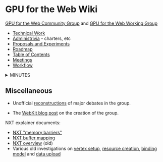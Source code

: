 # GPU for the Web Wiki

[GPU for the Web Community Group](https://www.w3.org/community/gpu/) and [GPU for the Web Working Group](https://www.w3.org/2020/gpu/)

- [Technical Work](https://github.com/gpuweb/gpuweb)
- [Administrivia](https://github.com/gpuweb/admin) - charters, etc
- [Proposals and Experiments](https://github.com/gpuweb/gpuweb/wiki/Proposals---Experiments)
- [Roadmap](https://github.com/gpuweb/gpuweb/wiki/Roadmap)
- [Table of Contents](https://github.com/gpuweb/gpuweb/wiki/Table-of-Contents)
- [Meetings](https://github.com/gpuweb/gpuweb/wiki/Meetings)
- [Workflow](https://github.com/gpuweb/gpuweb/wiki/Workflow)

<details><summary>MINUTES</summary>
<p>

## Minutes

Also see Google Drive directories with raw minutes for:

- [GPU Web meetings](https://drive.google.com/drive/folders/0B6yb23j9HAmDSDNTcWM0a0lxRU0?resourcekey=0-XPJFvypVCQaKRvC0kgMhDg)
- [WGSL meetings](https://drive.google.com/drive/folders/1VWJ8tQx6lSLu3hNlNpJrZguk6vLVnoVq)

### 2024

- [[GPU Web 2024-07-17|GPU-Web-2024-07-17]]
- [[GPU Web 2024-07-10|GPU-Web-2024-07-10]]
- [[GPU Web 2024-06-26|GPU-Web-2024-06-26]]
- [[GPU Web 2024-05-29|GPU-Web-2024-05-29]]
- [[GPU Web 2024-05-22|GPU-Web-2024-05-22]]
- [[GPU Web 2024-05-15|GPU-Web-2024-05-15]]
- [[GPU Web 2024-05-08|GPU-Web-2024-05-08]]
- [[GPU Web 2024-04-10|GPU-Web-2024-04-10]]
- [[GPU Web 2024-03-27|GPU-Web-2024-03-27]]
- [[GPU Web 2024-03-13|GPU-Web-2024-03-13]]
- [[GPU Web 2024-03-06|GPU-Web-2024-03-06]]
- [[GPU Web 2024-02-14|GPU-Web-2024-02-14]]
- [[GPU Web 2024-01-24|GPU-Web-2024-01-24]]
- [[GPU Web 2024-01-10|GPU-Web-2024-01-10]]

### 2023

- [[GPU Web 2023-11-29|GPU-Web-2023-11-29]]
- [[GPU Web 2023-11-08|GPU-Web-2023-11-08]]
- [[GPU Web 2023-11-01|GPU-Web-2023-11-01]]
- [[GPU Web 2023-10-18|GPU-Web-2023-10-18]]
- [[GPU Web 2023-10-11|GPU-Web-2023-10-11]]
- [[GPU Web 2023-10-04|GPU-Web-2023-10-04]]
- [[GPU Web 2023-09-27|GPU-Web-2023-09-27]]
- [[GPU Web 2023-09-06|GPU-Web-2023-09-07]]
- [[GPU Web 2023-08-30|GPU-Web-2023-08-30]]
- [[GPU Web 2023-08-16|GPU-Web-2023-08-16]]
- [[GPU Web 2023-08-09|GPU-Web-2023-08-09]]
- [[GPU Web 2023-07-26|GPU-Web-2023-07-26]]
- [[GPU Web 2023-07-12|GPU-Web-2023-07-12]]
- [[GPU Web 2023-06-28|GPU-Web-2023-06-28]]
- [[GPU Web 2023-06-07|GPU-Web-2023-06-07-08-(Pacific-time)-Meeting-Minutes]]
- [[GPU Web 2023-05-24|Minutes 2023-05-24]]
- [[GPU Web 2023-04-26|Minutes 2023-04-26]]
- [[GPU Web 2023-04-19|Minutes 2023-04-19]]
- [[GPU Web 2023-04-12|Minutes 2023-04-12]]
- [[GPU Web 2023-04-05|Minutes 2023-04-05]]
- [[GPU Web 2023-03-15|Minutes 2023-03-15]]
- [[GPU Web 2023-03-08|Minutes 2023-03-08]]
- [[GPU Web 2023-02-16 F2F|Minutes 2023-02-16/17 F2F]]
- [[GPU Web 2023-02-08|Minutes 2023-02-08]]
- [[GPU Web 2023-02-01|Minutes 2023-02-01]]
- [[GPU Web 2023-01-25|Minutes 2023-01-25]]
- [[GPU Web 2023-01-18|Minutes 2023-01-18]]
- [[GPU Web 2023-01-11|Minutes 2023-01-11]]
- [[GPU Web 2023-01-04|Minutes 2023-01-04]]

### 2022

- [[GPU Web 2022-12-14|Minutes 2022-12-14]]
- [[GPU Web 2022-12-07|Minutes 2022-12-07]]
- [[GPU Web 2022-11-30|Minutes 2022-11-30]]
- [[GPU Web 2022-11-16|Minutes 2022-11-16]]
- [[GPU Web 2022-11-09|Minutes 2022-11-09]]
- [[GPU Web 2022-11-02|Minutes 2022-11-02]]
- [[GPU Web 2022-10-26|Minutes 2022-10-26]]
- [[GPU Web 2022-10-19|Minutes 2022-10-19]]
- [[GPU Web 2022-10-12|Minutes 2022-10-12]]
- [[GPU Web 2022-10-05|Minutes 2022-10-05]]
- [[GPU Web 2022-09-28|Minutes 2022-09-28]]
- [[GPU Web 2022-09-21|Minutes 2022-09-21]]
- [[GPU Web 2022-09-14|Minutes 2022-09-14]]
- [[GPU Web 2022-09-07|Minutes 2022-09-07]]
- [[GPU Web 2022-08-31|Minutes 2022-08-31]]
- [[GPU Web 2022-08-24|Minutes 2022-08-24]]
- [[GPU Web 2022-08-17|Minutes 2022-08-17]]
- [[GPU Web 2022-08-10|Minutes 2022-08-10]]
- [[GPU Web 2022-08-02|Minutes 2022-08-02]]
- [[GPU Web 2022-07-20|Minutes 2022-07-20]]
- [[GPU Web 2022-07-13|Minutes 2022-07-13]]
- [[GPU Web 2022-07-06|Minutes 2022-07-06]]
- [[GPU Web 2022-06-29|Minutes 2022-06-29]]
- [[GPU Web 2022-06-22|Minutes 2022-06-22]]
- [[GPU Web 2022-06-15|Minutes 2022-06-15]]
- [[GPU Web 2022-06-08|Minutes 2022-06-08]]
- [[GPU Web 2022-06-01|Minutes 2022-06-01]]
- [[GPU Web 2022-05-25|Minutes 2022-05-25]]
- [[GPU Web 2022-05-18|Minutes 2022-05-18]]
- [[GPU Web 2022-05-11|Minutes 2022-05-11]]
- [[GPU Web 2022-05-04|Minutes 2022-05-04]]
- [[GPU Web 2022-04-27|Minutes 2022-04-27]]
- [[GPU Web 2022-04-20|Minutes 2022-04-20]]
- [[GPU Web 2022-04-13|Minutes 2022-04-13]]
- [[GPU Web 2022-04-06|Minutes 2022-04-06]]
- [[GPU Web 2022-03-30|Minutes 2022-03-30]]
- [[GPU Web 2022-03-23|Minutes 2022-03-23]]
- [[GPU Web 2022-03-16|Minutes 2022-03-16]]
- [[GPU Web 2022-03-09|Minutes 2022-03-09]]
- [[GPU Web 2022-03-02|Minutes 2022-03-02]]
- [[GPU Web 2022-02-23|Minutes 2022-02-23]]
- [[GPU Web 2022-02-16|Minutes 2022-02-16]]
- [[GPU Web 2022-02-02|Minutes 2022-02-02]]
- [[GPU Web 2022-01-26|Minutes 2022-01-26]]
- [[GPU Web 2022-01-19|Minutes 2022-01-19]]
- [[GPU Web 2022-01-12|Minutes 2022-01-12]]

### 2021

- [[GPU Web 2021-12-15|Minutes 2021-12-15]]
- [[GPU Web 2021-12-08|Minutes 2021-12-08]]
- [[GPU Web 2021-12-01|Minutes 2021-12-01]]
- [[GPU Web 2021-11-17|Minutes 2021-11-17]]
- [[GPU Web 2021-11-10|Minutes 2021-11-10]]
- [[GPU Web 2021-11-03|Minutes 2021-11-03]]
- [[GPU Web 2021-10-25|Minutes 2021-10-25]]
- [[GPU Web 2021-10-18|Minutes 2021-10-18]]
- [[GPU Web 2021-10-11|Minutes 2021-10-11]]
- [[GPU Web 2021-10-04|Minutes 2021-10-04]]
- [[GPU Web 2021-09-27|Minutes 2021-09-27]]
- [[GPU Web 2021-09-20|Minutes 2021-09-20]]
- [[GPU Web 2021-09-13|Minutes 2021-09-13]]
- [[GPU Web 2021-08-30|Minutes 2021-08-30]]
- [[GPU Web 2021-08-23|Minutes 2021-08-23]]
- [[GPU Web 2021-08-16|Minutes 2021-08-16]]
- [[GPU Web 2021-08-09|Minutes 2021-08-09]]
- [[GPU Web 2021-08-02|Minutes 2021-08-02]]
- [[GPU Web 2021-07-26|Minutes 2021-07-26]]
- [[GPU Web 2021-07-19|Minutes 2021-07-19]]
- [[GPU Web 2021-07-12|Minutes 2021-07-12]]
- [[GPU Web 2021-06-21|Minutes 2021-06-21]]
- [[GPU Web 2021-06-14|Minutes 2021-06-14]]
- [[GPU Web 2021-06-07|Minutes 2021-06-07]]
- [[GPU Web 2021-05-17|Minutes 2021-05-17]]
- [[GPU Web 2021-05-10|Minutes 2021-05-10]]
- [[GPU Web 2021-05-03|Minutes 2021-05-03]]
- [[GPU Web 2021-04-26|Minutes 2021-04-26]]
- [[GPU Web 2021-04-19|Minutes 2021-04-19]]
- [[GPU Web 2021-04-12|Minutes 2021-04-12]]
- [[GPU Web 2021-03-22|Minutes 2021-03-22]]
- [[GPU Web 2021-03-15|Minutes 2021-03-15]]
- [[GPU Web 2021-03-08|Minutes 2021-03-08]]
- [[GPU Web 2021-02-24 VF2F Day 3]]
- [[GPU Web 2021-02-23 VF2F Day 2]]
- [[GPU Web 2021-02-22 VF2F Day 1]]
- [[GPU Web 2021-02-08|Minutes 2021-02-08]]
- [[GPU Web 2021-02-01|Minutes 2021-02-01]]
- [[GPU Web 2021-01-25|Minutes 2021-01-25]]
- [[GPU Web 2021-01-11|Minutes 2021-01-11]]

### 2020

- [[GPU Web 2020-12-21|Minutes 2020-12-21]]
- [[GPU Web 2020-12-14|Minutes 2020-12-14]]
- [[GPU Web 2020-12-07|Minutes 2020-12-07]]
- [[WGSL 2020-12-01]]
- [[WGSL 2020-11-30]]
- [[GPU Web 2020-11-23|Minutes 2020-11-23]]
- [[WGSL 2020-11-17]]
- [[GPU Web 2020-11-16]]
- [[WGSL 2020-11-10]]
- [[GPU Web 2020-11-09]]
- [[WGSL 2020-11-03]]
- [[GPU Web 2020-11-02]]
- [[GPU Web 2020-10-21 VF2F Day 3]]
- [[GPU Web 2020-10-21 VF2F Day 2]]
- [[GPU Web 2020-10-19 VF2F Day 1]]
- [[WGSL 2020-10-13]]
- [[WGSL 2020-10-06]]
- [[GPU Web 2020-10-05]]
- [[WGSL 2020-09-29]]
- [[GPU Web 2020-09-28]]
- [[WGSL 2020-09-22]]
- [[GPU Web 2020-09-21]]
- [[WGSL 2020-09-15]]
- [[GPU Web 2020-09-14]]
- [[WGSL 2020-09-08]]
- [[WGSL 2020-09-01]]
- [[WGSL 2020-08-25]]
- [[GPU Web 2020-08-24]]
- [[WGSL 2020-08-18]]
- [[GPU Web 2020-08-17]]
- [[WGSL 2020-08-11]]
- [[WGSL 2020-08-04]]
- [[GPU Web 2020-08-03]]
- [[WGSL 2020-07-28]]
- [[GPU Web 2020-07-27]]
- [[WGSL 2020-07-21]]
- [[GPU Web 2020-07-20]]
- [[WGSL 2020-07-14]]
- [[GPU Web 2020-07-13]]
- [[WGSL 2020-07-07]]
- [[GPU Web 2020-07-06]]
- [[GPU Web 2020-06-24 VF2F Day 3]]
- [[GPU Web 2020-06-23 VF2F Day 2]]
- [[WGSL 2020-06-23 Virtual F2F]]
- [[GPU Web 2020-06-22 VF2F Day 1]]
- [[WGSL 2020-06-16]]
- [[GPU Web 2020-06-15]]
- [[WGSL 2020-06-09]]
- [[GPU Web 2020-06-08]]
- [[WGSL 2020-06-02]]
- [[GPU Web 2020-06-01]]
- [[WGSL 2020-05-26]]
- [[WGSL 2020-05-19]]
- [[GPU Web 2020-05-18]]
- [[WGSL 2020-05-12]]
- [[GPU Web 2020-05-11]]
- [[WGSL 2020-05-05]]
- [[GPU Web 2020-05-04]]
- [[WGSL 2020-04-28]]
- [[GPU Web 2020-04-27]]
- [[WGSL 2020-04-21]]
- [[GPU Web 2020-04-20]]
- [[WGSL 2020-04-14]]
- [[GPU Web 2020-04-13]]
- [[WGSL 2020-04-07]]
- [[GPU Web 2020-04-06]]
- [[WGSL 2020-03-31]]
- [[GPU Web 2020-03-30]]
- [[WGSL 2020-03-24]]
- [[GPU Web 2020-03-23]]
- [[WGSL 2020-03-17]]
- [[GPU Web 2020-03-16]]
- [[WGSL 2020-03-10]]
- [[GPU Web 2020-03-09]]
- [[WGSL 2020-03-03]]
- [[GPU Web 2020-03-02]]
- [[GPU Web 2020-02-24]]
- [[GPU Web 2020-02-13 Redmond F2F Day 2]]
- [[GPU Web 2020-02-12 Redmond F2F Day 1]]
- [[GPU Web 2020-02-03]]
- [[GPU Web 2020-01-27]]
- [[GPU Web 2020-01-13]]
- [[GPU Web 2020-01-06]]

### 2019

- [[GPU Web 2019-12-16|Minutes 2019-12-16]]
- [[GPU Web 2019-12-09|Minutes 2019-12-09]]
- [[GPU Web 2019-12-02|Minutes 2019-12-02]]
- [[GPU Web 2019-11-25|Minutes 2019-11-25]]
- [[GPU Web 2019-11-18|Minutes 2019-11-18]]
- [[GPU Web 2019-11-11|Minutes 2019-11-11]]
- [[GPU Web 2019-11-04|Minutes 2019-11-04]]
- [[GPU Web 2019-10-28|Minutes 2019-10-28]]
- [[GPU Web 2019-10-21|Minutes 2019-10-21]]
- [[GPU Web 2019-10-14|Minutes 2019-10-14]]
- [[GPU Web 2019-10-07|Minutes 2019-10-07]]
- [[GPU Web 2019-09-27 New Orleans F2F Day 2|Minutes 2019-09-27]]
- [[GPU Web 2019-09-26 New Orleans F2F Day 1|Minutes 2019-09-26]]
- [[WebGPU / Vulkan 2019-09-24 |Minutes 2019-09-24]]
- [[GPU Web 2019-09-16|Minutes 2019-09-16]]
- [[GPU Web 2019-09-09|Minutes 2019-09-09]]
- [[GPU Web 2019-08-26|Minutes 2019-08-26]]
- [[GPU Web 2019-08-19|Minutes 2019-08-19]]
- [[GPU Web 2019-08-12|Minutes 2019-08-12]]
- [[GPU Web 2019-08-05|Minutes 2019-08-05]]
- [[GPU Web 2019-07-22|Minutes 2019-07-22]]
- [[GPU Web 2019-07-15|Minutes 2019-07-15]]
- [[GPU Web 2019-07-08|Minutes 2019-07-08]]
- [[GPU Web 2019-07-01|Minutes 2019-07-01]]
- [[GPU Web 2019-06-24|Minutes 2019-06-24]]
- [[GPU Web 2019-06-17|Minutes 2019-06-17]]
- [[GPU Web 2019-06-10|Minutes 2019-06-10]]
- [[GPU Web 2019-06-03|Minutes 2019-06-03]]
- [[GPU Web 2019-05-16 Mountain View F2F Day 2|Minutes 2019-05-16]]
- [[GPU Web 2019-05-15 Mountain View F2F Day 1|Minutes 2019-05-15]]
- [[GPU Web 2019-05-06|Minutes 2019-05-06]]
- [[GPU Web 2019-04-29|Minutes 2019-04-29]]
- [[GPU Web 2019-04-15|Minutes 2019-04-15]]
- [[GPU Web 2019-04-08|Minutes 2019-04-08]]
- [[GPU Web 2019-04-01|Minutes 2019-04-01]]
- [[GPU Web 2019-03-25|Minutes 2019-03-25]]
- [[GPU Web 2019-03-18|Minutes 2019-03-18]]
- [[GPU Web 2019-03-11|Minutes 2019-03-11]]
- [[GPU Web 2019-03-04|Minutes 2019-03-04]]
- [[GPU Web 2019-02-25|Minutes 2019-02-25]]
- [[GPU Web 2019-02-11|Minutes 2019-02-11]]
- [[GPU Web 2019-02-04|Minutes 2019-02-04]]
- [[GPU Web 2019-01-23 San Diego F2F Day 2|Minutes 2019-01-23]]
- [[GPU Web 2019-01-22 San Diego F2F Day 1|Minutes 2019-01-22]]
- [[WebGPU / Vulkan Portability 2019-01-21|Minutes 2019-01-21]]
- [[GPU Web 2019-01-14|Minutes 2019-01-14]]
- [[GPU Web 2019-01-07|Minutes 2019-01-07]]

### 2018

- [[GPU Web 2018-12-17|Minutes 2018-12-17]]
- [[GPU Web 2018-12-10|Minutes 2018-12-10]]
- [[GPU Web 2018-12-03|Minutes 2018-12-03]]
- [[GPU Web 2018-11-26|Minutes 2018-11-26]]
- [[GPU Web 2018-11-12|Minutes 2018-11-12]]
- [[GPU Web 2018-11-05|Minutes 2018-11-05]]
- [[GPU Web 2018-10-29|Minutes 2018-10-29]]
- [[GPU Web 2018-10-22|Minutes 2018-10-22]]
- [[GPU Web 2018-10-15|Minutes 2018-10-15]]
- [[GPU Web 2018-10-08|Minutes 2018-10-08]]
- [[GPU Web 2018-09-27 Apple Park F2F|Minutes 2018-09-27]]
- [[GPU Web 2018-09-17|Minutes 2018-09-17]]
- [[GPU Web 2018-09-10|Minutes 2018-09-10]]
- [[GPU Web 2018-08-27|Minutes 2018-08-27]]
- [[GPU Web 2018-08-20|Minutes 2018-08-20]]
- [[GPU Web 2018-08-08|Minutes 2018-08-08]]
- [[GPU Web 2018-08-01|Minutes 2018-08-01]]
- [[GPU Web 2018-07-25|Minutes 2018-07-25]]
- [[GPU Web 2018-07-18|Minutes 2018-07-18]]
- [[GPU Web 2018-07-11|Minutes 2018-07-11]]
- [[GPU Web 2018-06-27|Minutes 2018-06-27]]
- [[GPU Web 2018-06-20|Minutes 2018-06-20]]
- [[GPU Web 2018-06-13|Minutes 2018-06-13]]
- [[GPU Web 2018-05-30|Minutes 2018-05-30]]
- [[GPU Web 2018-05-23|Minutes 2018-05-23]]
- [[GPU Web 2018-05-16|Minutes 2018-05-16]]
- [[GPU Web 2018-05-09|Minutes 2018-05-09]]
- [[GPU Web 2018-04-24 Montreal F2F|Minutes 2018-04-24]]
- [[GPU Web 2018-04-18|Minutes 2018-04-18]]
- [[GPU Web 2018-04-11|Minutes 2018-04-11]]
- [[GPU Web 2018-04-04|Minutes 2018-04-04]]
- [[GPU Web 2018-03-28|Minutes 2018-03-28]]
- [[GPU Web 2018-03-14|Minutes 2018-03-14]]
- [[GPU Web 2018-03-07|Minutes 2018-03-07]]
- [[GPU Web 2018-02-28|Minutes 2018-02-28]]
- [[GPU Web 2018-02-21|Minutes 2018-02-21]]
- [[GPU Web 2018-02-14|Minutes 2018-02-14]]
- [[GPU Web 2018-02-07|Minutes 2018-02-07]]
- [[GPU Web 2018-01-31|Minutes 2018-01-31]]
- [[GPU Web 2018-01-24|Minutes 2018-01-24]]
- [[GPU Web 2018-01-17|Minutes 2018-01-17]]
- [[GPU Web 2018-01-10|Minutes 2018-01-10]]

### 2017

- [2017-12-13](https://docs.google.com/document/d/1wG9BRLUSw4FbpnvqieK--jTWaNnuaahtA0VBIvHdA5c/)
- [2017-12-06](https://lists.w3.org/Archives/Public/public-gpu/2017Dec/0012.html)
- [2017-11-29](https://lists.w3.org/Archives/Public/public-gpu/2017Dec/0001.html)
- [2017-11-15](https://lists.w3.org/Archives/Public/public-gpu/2017Nov/0035.html)
- [2017-11-07 TPAC with WASM CG](https://lists.w3.org/Archives/Public/public-gpu/2017Nov/0001.html)
- [2017-11-01](https://lists.w3.org/Archives/Public/public-gpu/2017Nov/0000.html)
- [2017-10-25](https://lists.w3.org/Archives/Public/public-gpu/2017Oct/0028.html)
- [2017-10-18](https://lists.w3.org/Archives/Public/public-gpu/2017Oct/0005.html)
- [2017-10-11](https://lists.w3.org/Archives/Public/public-gpu/2017Oct/0002.html)
- [2017-10-04](https://lists.w3.org/Archives/Public/public-gpu/2017Oct/0001.html)
- [2017-09-22 Chicago F2F](https://lists.w3.org/Archives/Public/public-gpu/2017Sep/0015.html)
- [2017-09-13](https://lists.w3.org/Archives/Public/public-gpu/2017Sep/0014.html)
- [2017-09-06](https://lists.w3.org/Archives/Public/public-gpu/2017Sep/0000.html)
- [2017-08-30](https://lists.w3.org/Archives/Public/public-gpu/2017Aug/0073.html)
- [2017-08-23](https://lists.w3.org/Archives/Public/public-gpu/2017Aug/0053.html)
- [2017-08-16](https://lists.w3.org/Archives/Public/public-gpu/2017Aug/0001.html)
- [2017-07-26](https://lists.w3.org/Archives/Public/public-gpu/2017Jul/0004.html)
- [2017-07-19](https://lists.w3.org/Archives/Public/public-gpu/2017Jul/0003.html)
- [2017-07-12](https://lists.w3.org/Archives/Public/public-gpu/2017Jul/0002.html)
- [2017-06-28](https://lists.w3.org/Archives/Public/public-gpu/2017Jun/0009.html)
- [2017-06-21](https://lists.w3.org/Archives/Public/public-gpu/2017Jun/0005.html)
- [2017-06-14](https://lists.w3.org/Archives/Public/public-gpu/2017Jun/0004.html)
- [2017-06-07](https://lists.w3.org/Archives/Public/public-gpu/2017Jun/0003.html)
- [2017-05-31](http://www.w3.org/mid/CAGdfWNOTK5kHw_6mAx4_VmpCqk1SyXGtK-u3_zkUUyBAAp7uZw@mail.gmail.com)
- [2017-05-24](http://www.w3.org/mid/CAGdfWNPW4uVGdBM6EPKAVTWY47dZdbz9EueLGNeAE=3HYVBtag@mail.gmail.com)
- [2017-05-17](http://www.w3.org/mid/CAGdfWNOPxi9CUg-ejzYXP4VUbc8cRTnSM0u-fEoUAkRUPVC-Ww@mail.gmail.com)
</p>
</details>

## Miscellaneous

- Unofficial [reconstructions](https://kvark.github.io/webgpu-debate/) of major debates in the group.

- The [WebKit blog post](https://webkit.org/blog/7380/next-generation-3d-graphics-on-the-web/) on the creation of the group.

NXT explainer documents:
 - [NXT "memory barriers"](https://docs.google.com/document/d/1k7lPmxP7M7MMQR4g210lNC5TPwmXCMLgKOQWNiuJxzA)
 - [NXT buffer mapping](https://docs.google.com/document/d/1HFzMMvDGHFtTgjNT0j-0SQ1fNU9R7woZ4JuNJdAXBjg/)
 - [NXT overview](https://docs.google.com/document/d/1-lAvR9GXaNJiqUIpm3N2XuGUWv_JrkpGizDN0bNq7wY) (old)
 - Various old investigations on [vertex setup](https://docs.google.com/document/d/1SIUpdg-6Xm5FFF1ktdBfnR5oRKjyPAfXir7Drui4cYM/), [resource creation](https://docs.google.com/document/d/1hK1SkTFkXJXPjyla0EEl1fOIwJSc6T41AV2mGiovyFU/), [binding model](https://docs.google.com/document/d/1_xeTnk6DlN7YmePQQAlnHndA043rgwBzUYtatk5y7kQ/) and [data upload](https://docs.google.com/document/d/1Mi9l14zG8HzJ5Z6107SdPhON0mq4d-3SUI8iS631nek)